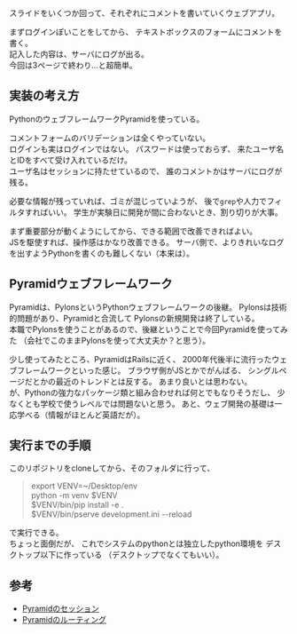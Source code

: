 スライドをいくつか回って、それぞれにコメントを書いていくウェブアプリ。

まずログインぽいことをしてから、
テキストボックスのフォームにコメントを書く。  
記入した内容は、サーバにログが出る。  
今回は3ページで終わり…と超簡単。

## 実装の考え方
PythonのウェブフレームワークPyramidを使っている。

コメントフォームのバリデーションは全くやっていない。  
ログインも実はログインではない。
パスワードは使っておらず、
来たユーザ名とIDをすべて受け入れているだけ。  
ユーザ名はセッションに持たせているので、
誰のコメントかはサーバにログが残る。

必要な情報が残っていれば、ゴミが混じっていようが、
後で`grep`や人力でフィルタすればいい。
学生が実験日に開発が間に合わないとき、割り切りが大事。  

まず重要部分が動くようにしてから、できる範囲で改善できればよい。  
JSを駆使すれば、操作感はかなり改善できる。
サーバ側で、よりきれいなログを出すようPythonを書くのも難しくない（本来は）。

## Pyramidウェブフレームワーク
Pyramidは、PylonsというPythonウェブフレームワークの後継。
Pylonsは技術的問題があり、Pyramidと合流して
Pylonsの新規開発は終了している。  
本職でPylonsを使うことがあるので、後継ということで今回Pyramidを使ってみた
（会社でこのままPylonsを使って大丈夫か？と思う）。

少し使ってみたところ、PyramidはRailsに近く、
2000年代後半に流行ったウェブフレームワークといった感じ。
ブラウザ側がJSとかでがんばる、
シングルページだとかの最近のトレンドとは反する。
あまり良いとは思わない。  
が、Pythonの強力なパッケージ類と組み合わせれば何とでもなりそうだし、
少なくとも学校で使うレベルでは問題ないと思う。
あと、ウェブ開発の基礎は一応学べる（情報がほとんど英語だが）。

## 実行までの手順
このリポジトリをcloneしてから、そのフォルダに行って、
> export VENV=~/Desktop/env  
> python -m venv $VENV  
> $VENV/bin/pip install -e .  
> $VENV/bin/pserve development.ini --reload

で実行できる。  
ちょっと面倒だが、
これでシステムのpythonとは独立したpython環境を
デスクトップ以下に作っている
（デスクトップでなくてもいい）。

## 参考
- [Pyramidのセッション](http://docs.pylonsproject.org/projects/pyramid/en/latest/quick_tutorial/sessions.html)
- [Pyramidのルーティング](http://docs.pylonsproject.org/projects/pyramid/en/latest/quick_tutorial/routing.html)
